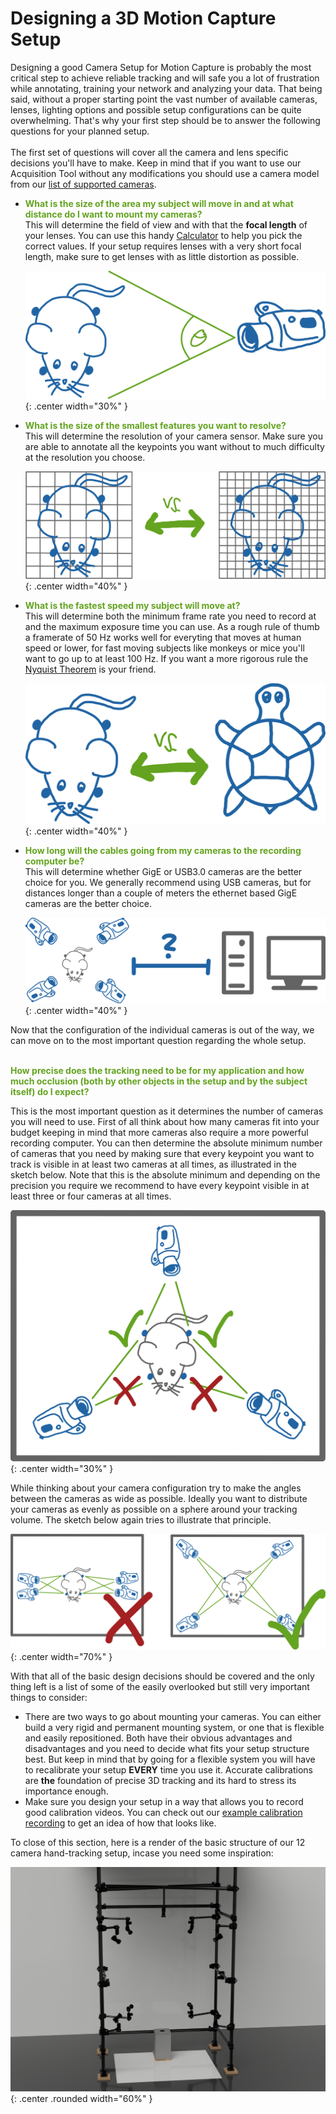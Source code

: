 # Designing a 3D Motion Capture Setup

Designing a good Camera Setup for Motion Capture is probably the most critical step to achieve reliable tracking and will safe you a lot of frustration while annotating, training your network and analyzing your data. That being said, without a proper starting point the vast number of available cameras, lenses, lighting options and possible setup configurations can be quite overwhelming.
That's why your first step should be to answer the following questions for your planned setup.<br><br>
The first set of questions will cover all the camera and lens specific decisions you'll have to make. Keep in mind that if you want to use our Acquisition Tool without any modifications you should use a camera model from our [list of supported cameras](/index.html#supported-cameras).  

- <span style="color:#63a31f">**What is the size of the area my subject will move in and at what distance do I want to mount my cameras?**</span><br>
 This will determine the field of view and with that the **focal length** of your lenses. You can use this handy [Calculator](https://www.lensation.de/calculator.html) to help you pick the correct values. If your setup requires lenses with a very short focal length, make sure to get lenses with as little distortion as possible.

    ![Resolution](../assets/images/manual/field_of_view.png){: .center width="30%" }


- <span style="color:#63a31f">**What is the size of the smallest features you want to resolve?**</span><br>
  This will determine the resolution of your camera sensor. Make sure you are able to annotate all the keypoints you want without to much difficulty at the resolution you choose.

    ![Resolution](../assets/images/manual/resolution.png){: .center width="40%" }


- <span style="color:#63a31f">**What is the fastest speed my subject will move at?**</span><br>
  This will determine both the minimum frame rate you need to record at and the maximum exposure time you can use. As a rough rule of thumb a framerate of 50 Hz works well for everyting that moves at human speed or lower, for fast moving subjects like monkeys or mice you'll want to go up to at least 100 Hz. If you want a more rigorous rule the [Nyquist Theorem](https://en.wikipedia.org/wiki/Nyquist_frequency) is your friend.

    ![Frame Rate](../assets/images/manual/fast_slow.png){: .center width="40%" }


- <span style="color:#63a31f">**How long will the cables going from my cameras to the recording computer be?**</span><br>
  This will determine whether GigE or USB3.0 cameras are the better choice for you. We generally recommend using USB cameras, but for distances longer than a couple of meters the ethernet based GigE cameras are the better choice.

  ![Cable Length](../assets/images/manual/cable_length.png){: .center width="40%" }


Now that the configuration of the individual cameras is out of the way, we can move on to the most important question regarding the whole setup.<br><br>

<span style="color:#63a31f">**How precise does the tracking need to be for my application and how much occlusion (both by other objects in the setup and by the subject     itself) do I expect?**</span>

This is the most important question as it determines the number of cameras you will need to use. First of all think about how many cameras fit into your budget keeping in mind that more cameras also require a more powerful recording computer. You can then determine the absolute minimum number of cameras that you need by making sure that every keypoint you want to track is visible in at least two cameras at all times, as illustrated in the sketch below. Note that this is the absolute minimum and depending on the precision you require we recommend to have every keypoint visible in at least three or four cameras at all times.

![Number Cameras](../assets/images/manual/number_cameras.png){: .center width="30%" }

While thinking about your camera configuration try to make the angles between the cameras as wide as possible. Ideally you want to distribute your cameras as evenly as possible on a sphere around your tracking volume. The sketch below again tries to illustrate that principle.

![Camera Positions](../assets/images/manual/camera_positions.png){: .center width="70%" }

With that all of the basic design decisions should be covered and the only thing left is a list of some of the easily overlooked but still very important things to consider:

- There are two ways to go about mounting your cameras. You can either build a very rigid and permanent mounting system, or one that is flexible and easily repositioned. Both have their obvious advantages and disadvantages and you need to decide what fits your setup structure best. But keep in mind that by going for a flexible system you will have to recalibrate your setup **EVERY** time you use it. Accurate calibrations are **the** foundation of precise 3D tracking and its hard to stress its importance enough.
- Make sure you design your setup in a way that allows you to record good calibration videos. You can check out our [example calibration recording](https://zenodo.org/record/6982805/files/Calibration_Example.zip?download=1) to get an idea of how that looks like.  

To close of this section, here is a render of the basic structure of our 12 camera hand-tracking setup, incase you need some inspiration:

![Setup Render](../assets/images/manual/setup_render.png){: .center .rounded width="60%" }
